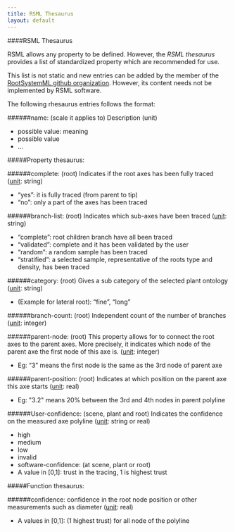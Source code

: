 ```yaml
---
title: RSML Thesaurus
layout: default
---
```



####RSML Thesaurus

RSML allows any property to be defined. However, the *RSML thesaurus* provides a list of standardized property which are recommended for use.

This list is not static and new entries can be added by the member of the [RootSystemML github organization][RSML org]. However, its content needs not be implemented by RSML software.

[RSML org]: https://github.com/RootSystemML

The following rhesaurus entries follows the format:

######name: (scale it applies to)
Description (unit)

 - possible value: meaning
 - possible value
 - ...

#####Property thesaurus:

######complete: (root)
Indicates if the root axes has been fully traced ([unit][]: string)

 - “yes”: it is fully traced (from parent to tip)
 - “no”: only a part of the axes has been traced
 
######branch-list: (root)
Indicates which sub-axes have been traced ([unit][]: string)

 - “complete”: root children branch have all been traced
 - “validated”: complete and it has been validated by the user
 - “random”: a random sample has been traced
 - “stratified”: a selected sample, representative of the roots type and density, has been traced
 
######category: (root)
Gives a sub category of the selected plant ontology ([unit][]: string)

 - (Example for lateral root): “fine”, “long”
 
######branch-count: (root)
Independent count of the number of branches ([unit][]: integer)

######parent-node: (root)
This property allows for to connect the root axes to the parent axes. More precisely, it indicates which node of the parent axe the first node of this axe is. ([unit][]: integer)

 - Eg: “3” means the first node is the same as the 3rd node of parent axe
 
######parent-position: (root)
Indicates at which position on the parent axe this axe starts ([unit][]: real)

 - Eg: "3.2" means 20% between the 3rd and 4th nodes in parent polyline

######User-confidence: (scene, plant and root)
Indicates the confidence on the measured axe polyline ([unit][]: string or real)

 - high
 - medium
 - low
 - invalid
 - software-confidence: (at scene, plant or root)
 - A value in [0,1]: trust in the tracing, 1 is highest trust
 
#####Function thesaurus:

######confidence:
confidence in the root node position or other measurements such as diameter ([unit][]: real)

 - A values in \[0,1\]: (1 highest trust) for all node of the polyline

[unit]: units
